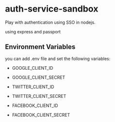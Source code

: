 # auth-service-sandbox
Play with authentication using SSO in nodejs.

using express and passport


## Environment Variables
you can add .env file and set the following variables:

* GOOGLE_CLIENT_ID
* GOOGLE_CLIENT_SECRET

* TWITTER_CLIENT_ID
* TWITTER_CLIENT_SECRET

* FACEBOOK_CLIENT_ID
* FACEBOOK_CLIENT_SECRET